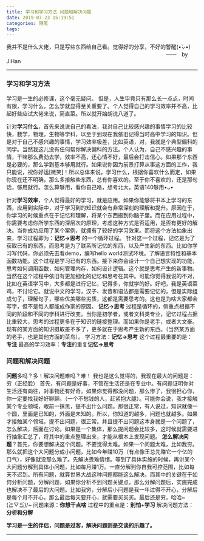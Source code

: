 ```yaml
---
title: 学习和学习方法 问题和解决问题
date: 2019-07-23 15:19:51
categories: 随笔
tags: 
---
```


我并不是什么大佬，只是写些东西给自己看。觉得好的分享，不好的警醒(•̀⌄•́)
　　　　　　　　　　　　　　　　　　　　　　　　　　　　　　——　by JiHan

* * *

<!-- more -->

### 学习和学习方法
学习是一生的必修课，这个毫无疑问。
但是，人生毕竟只有那么长一点点，时间有限，学习什么，怎么学就显得至关重要了。个人觉得自己的学习效率并不高，比起好些应试大佬来说，简直菜。所以就开始胡说八道了。   

针对**学习什么**，首先来说说自己的看法，我对自己比较感兴趣的事情学习的比较快，数学，物理，生物等学科，以至于到现在我依旧记得当时高中学习的知识。但是对于自己不感兴趣的事情，学习效率极差，比如英语，对，我就是个典型偏科的同学。当然我这儿没有任何帮你解决偏科的方法。个人认为，自己不感兴趣的事情，干嘛那么费劲去学，效率不高，还心情不好，最后会打击信心。如果那个东西是必要的，那么学到基本够用就行。如果说你因为前景打算从事这方面的工作，我只能说，祝你好运[微笑]！所以总体来说，学习什么，根据你喜欢什么而定，如果你现在还不明确，那么多接触些东西，总有你喜欢的。至于你不喜欢的，还是那句话，够用就行。怎么算够用，看你自己咯，想考北大，英语140够用•ᴗ•

针对**学习效率**，个人觉得最好的学习，就是应用。如果你能够将书本上学习的东西，应用到实际中，对于学习到的知识就会有非常深刻的理解和提升。原因在于，你学习的时候重点在于记忆和理解，将某个东西搬到你脑子里。而在应用过程中，你需要考虑你所学东西的深层次的原理，考虑这种方式是否适用，是否有更好的解决。当你成功应用了某个案例，就拥有了较好的学习效果。而将这个方法抽象出来，学习过程即为：**记忆->思考** 的一个循环过程。
针对这一个过程，记忆是为了获取已有的东西，而思考是为了联系所记忆的东西，以及产生新的东西。比如你学习写代码，你必须先去看demo，编写hello world测试环境。了解语言特性和基本函数功能。这个过程是学习已有的东西。接下来你会设计一个自己想实现的功能，思考如何调用函数，如何管理内存，如何设计逻辑。这个就是思考产生的新事物。当然在这个过程中依旧有更加细化的记忆和思考在其中。可能你觉得我说的不对，比如在英语学习中，大多都是进行记忆，记得多，你就学的好。好吧，我是英语菜鸡，不讨论它。就说中文的学习，汉子、发音和语法都是需要记忆的，但是实际组成句子，理解句子，哪些优美哪些劣质，这都是需要思考的。这也是为啥大家都会写字，但不是每人都能成作家的原因。
**记忆->思考** 过程是循环的，侧重点根据不同的阶段和不同的学科进行改变。当你是初学者，或者文科类专业，记忆过程占据比重较大，思考的过程更多在于知识的链接整理。而如果你是老手，或者大文豪。现有的某方面的知识摄取差不多了，更多就在于思考产生新的东西。（当然某方面的老手，也是其他方面的菜鸟）。
学习方法：**记忆->思考**
这个过程最重要的是：**专注**
最高的学习效率：**专注**的重复**记忆->思考**

### 问题和解决问题
**问题**多吗？多！解决问题难吗？难！
我也是这么觉得的，我现在最大的问题是：穷（正经脸）
首先，有问题是好事，不管在生活还是在专业中。有问题证明你对生活还有向往，对事物还有好奇。如果你觉得都没问题，那么惨了，我很担心你，你一定要找我好好聊聊。（一个不愁钱的人，赶紧抱大腿）。可能你会说，我才接触某个专业领域，眼前一抹黑，提不出什么问题。那很正常，有人说过，知识就像一个圆，里面是已知的，外面是未知的。所以，你知道的越多，问题也就越多。如果才接触某个领域，提不出问题，很正常。并且提不出问题这本身就是一个问题了，怎么解决，后面在讨论。如果是一个集体，那么提问题会比较多，这时候就需要进行抽象汇总了，将其中的重点整理出来，才能从根本上发现问题。
**怎么解决问题**？首先，你要想解决这个问题。不要觉得太难。如果一个问题太难，比如我穷。那么就把这个大问题分成小问题，比如今年赚10万（有点像王总先赚它一个亿的口气），好像就没那么难了。先解决畏难情绪。等到了具体实施的时候，再讲某个大问题分解到具体小问题，比如每月赚1万。一直分解到你自我可控范围，比如每天不迟到。所有问题，就算世界大战这种问题都能这么解决。而其中的关键在于如何分析问题，分解问题，如果你分析不到问题关键点，那么分解问题后，实施完成也解决不了最后的大问题。比如我穷，分解后小问题是我一年过得不开心，分解后是每个月不开心，那么最后每天要开心，就需要买买买。最后还是穷。哈哈~\(≧▽≦)/~
问题来源：**你想干点啥**
过程中的重点是：**别怕**+**学习**
解决问题方法：**分析和分解**






**学习是一生的伴侣，问题是过客，解决问题则是交谈的乐趣了。**

* * *
